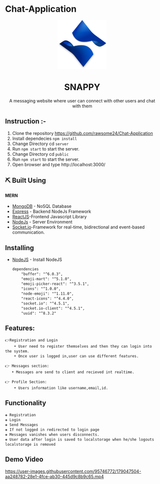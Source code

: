 # Chat-Application
<p align="center">
    <img src="public/src/assests/logo.svg" alt=" Project Logo" height="160px" width="160px" >
    <h1 align="center"><b>SNAPPY</b></h1>
</p>
<p align="center">A messaging website where user can connect with other users and chat with them
    <br> 
</p>

## Instruction :-
1. Clone the repository https://github.com/rawsome24/Chat-Application
2. Install dependecies `npm install`
3. Change Directory cd `server`
4. Run `npm start` to start the server.
5. Change Directory cd `public`
6. Run `npm start` to start the server.
7. Open browser and type http://localhost:3000/

## ⛏️ Built Using <a name = "tech_stack"></a>
 #### MERN
- [MongoDB](https://https://www.mysql.com/) - NoSQL Database
- [Express](https://expressjs.com/) - Backend NodeJs Framework
- [ReactJS](https://reactjs.org/)-Frontend Javascript Library
- [NodeJs](https://nodejs.org/en/) - Server Environment
- [Socket.io](https://socket.io/)-Framework for real-time, bidirectional and event-based communication.

## Installing
- [NodeJS](https://nodejs.org/en/) - Install NodeJS

      dependencies
          "buffer": "^6.0.3",
          "emoji-mart": "^5.1.0",
          "emoji-picker-react": "^3.5.1",
          "icons": "^1.0.0",
          "node-emoji": "^1.11.0",
          "react-icons": "^4.4.0",
          "socket.io": "^4.5.1",
          "socket.io-client": "^4.5.1",
          "uuid": "^8.3.2"
 
## Features:

    👉Registration and Login 
        • User need to register themselves and then they can login into the system. 
        • Once user is logged in,user can use different features.

    👉 Messages section:   
       • Messages are send to client and recieved int realtime.

    👉 Profile Section: 
        • Users information like username,email,id.
        
 ## Functionality
    ❖ Registration
    ❖ Login
    ❖ Send Messages
    ❖ If not logged in redirected to login page
    ❖ Messages vanishes when users disconnects.
    ❖ User data after login is saved to localstorage when he/she logouts localstorage is removed
   
## Demo Video

https://user-images.githubusercontent.com/95746772/179047504-aa248782-28e1-4fce-ab30-445d9c8b9c65.mp4



